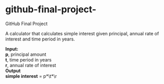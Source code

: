 # github-final-project-
GitHub Final Project

A calculator that calculates simple interest given principal, annual rate of interest and time period in years.

**Input:** \
   **p**, principal amount\
   **t**, time period in years\
   **r**, annual rate of interest\
**Output**\
   **simple interest** = p\*\t\*\r

